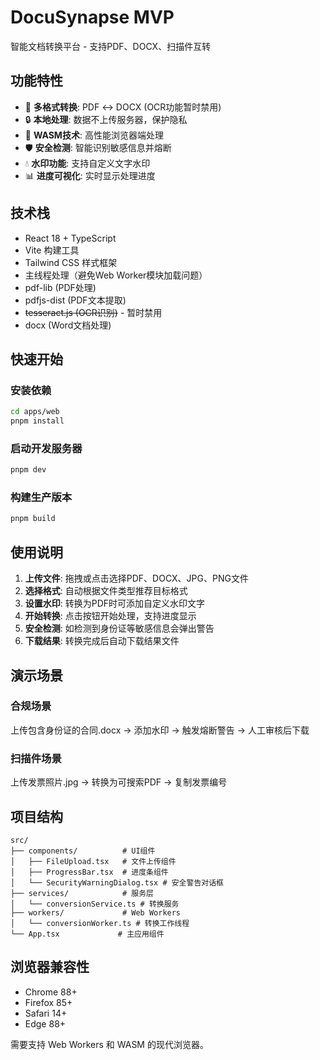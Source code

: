 # DocuSynapse MVP

智能文档转换平台 - 支持PDF、DOCX、扫描件互转

## 功能特性

- 🔄 **多格式转换**: PDF ↔ DOCX (OCR功能暂时禁用)
- 🔒 **本地处理**: 数据不上传服务器，保护隐私
- 🚀 **WASM技术**: 高性能浏览器端处理
- 🛡️ **安全检测**: 智能识别敏感信息并熔断
- 💧 **水印功能**: 支持自定义文字水印
- 📊 **进度可视化**: 实时显示处理进度

## 技术栈

- React 18 + TypeScript
- Vite 构建工具
- Tailwind CSS 样式框架
- 主线程处理（避免Web Worker模块加载问题）
- pdf-lib (PDF处理)
- pdfjs-dist (PDF文本提取)
- ~~tesseract.js (OCR识别)~~ - 暂时禁用
- docx (Word文档处理)

## 快速开始

### 安装依赖

```bash
cd apps/web
pnpm install
```

### 启动开发服务器

```bash
pnpm dev
```

### 构建生产版本

```bash
pnpm build
```

## 使用说明

1. **上传文件**: 拖拽或点击选择PDF、DOCX、JPG、PNG文件
2. **选择格式**: 自动根据文件类型推荐目标格式
3. **设置水印**: 转换为PDF时可添加自定义水印文字
4. **开始转换**: 点击按钮开始处理，支持进度显示
5. **安全检测**: 如检测到身份证等敏感信息会弹出警告
6. **下载结果**: 转换完成后自动下载结果文件

## 演示场景

### 合规场景
上传包含身份证的合同.docx → 添加水印 → 触发熔断警告 → 人工审核后下载

### 扫描件场景  
上传发票照片.jpg → 转换为可搜索PDF → 复制发票编号

## 项目结构

```
src/
├── components/          # UI组件
│   ├── FileUpload.tsx   # 文件上传组件
│   ├── ProgressBar.tsx  # 进度条组件
│   └── SecurityWarningDialog.tsx # 安全警告对话框
├── services/            # 服务层
│   └── conversionService.ts # 转换服务
├── workers/             # Web Workers
│   └── conversionWorker.ts # 转换工作线程
└── App.tsx             # 主应用组件
```

## 浏览器兼容性

- Chrome 88+
- Firefox 85+
- Safari 14+
- Edge 88+

需要支持 Web Workers 和 WASM 的现代浏览器。